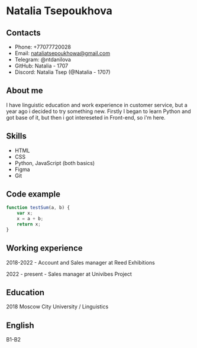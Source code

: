 # Natalia Tsepoukhova
## Contacts
- Phone: +77077720028
- Email: nataliatsepoukhowa@gmail.com
- Telegram: @ntdanilova
- GitHub: Natalia - 1707
- Discord: Natalia Tsep (@Natalia - 1707)

## About me
I have linguistic education and work experience in customer service, but a year ago i decided to try something new. Firstly I began to learn Python and got base of it, but then i got intereseted in Front-end, so i'm here.

## Skills
- HTML
- CSS
- Python, JavaScript (both basics)
- Figma
- Git

## Code example
```JavaScript
function testSum(a, b) {
    var x;
    x = a + b;
    return x;
}
```
## Working experience
2018-2022 - Account and Sales manager at Reed Exhibitions


2022 - present - Sales manager at Univibes Project 

## Education
2018 Moscow City University / Linguistics

## English 
B1-B2

